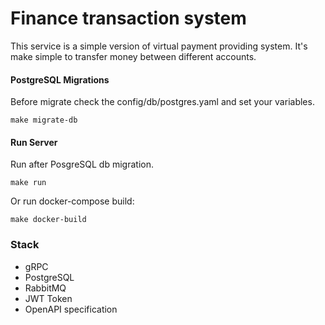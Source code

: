 # Finance transaction system
This service is a simple version of virtual payment providing system. It's make simple to transfer money between different accounts.

#### PostgreSQL Migrations

Before migrate check the config/db/postgres.yaml and set your variables.
```
make migrate-db
```

#### Run Server

Run after PosgreSQL db migration.
```
make run
```

Or run docker-compose build:
```
make docker-build
```

### Stack

- gRPC
- PostgreSQL
- RabbitMQ
- JWT Token
- OpenAPI specification
